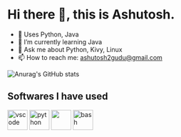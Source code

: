 # Hi there 👋, this is Ashutosh.
- 🔭 Uses Python, Java
- 🌱 I’m currently learning Java
- 💬 Ask me about Python, Kivy, Linux
- 📫 How to reach me: ashutosh2gudu@gmail.com

![Anurag's GitHub stats](https://github-readme-stats.vercel.app/api?username=AM-ash-OR-AM-I&show_icons=true&theme=dracula&bg_color=15,5b59e0,77e5a7&title_color=FFFFFF&icon_color=a4fccb)

## Softwares I have used
<p>
<img src="https://cdn.jsdelivr.net/gh/devicons/devicon/icons/vscode/vscode-original.svg" alt="vscode" width="45" height="45" />  
<img src="https://cdn.jsdelivr.net/gh/devicons/devicon/icons/python/python-original.svg"
alt="python" width ="45" height = "45" />             
<img src="https://cdn.jsdelivr.net/gh/devicons/devicon/icons/java/java-original.svg" width="45" height="45"/>
<img src="https://cdn.jsdelivr.net/gh/devicons/devicon/icons/bash/bash-original.svg" alt="bash" width="45" height="45"/>  
</p>
          


